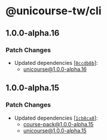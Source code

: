 # @unicourse-tw/cli

## 1.0.0-alpha.16

### Patch Changes

-   Updated dependencies [[`0ccdb8b`](https://github.com/UniCourse-TW/Backend/commit/0ccdb8b153441f1e69086020df6b0b40335cec09)]:
    -   unicourse@1.0.0-alpha.16

## 1.0.0-alpha.15

### Patch Changes

-   Updated dependencies [[`1cb8ca8`](https://github.com/UniCourse-TW/Backend/commit/1cb8ca87c20c7e237451d047d651b71a60c11dda)]:
    -   course-pack@1.0.0-alpha.15
    -   unicourse@1.0.0-alpha.15
